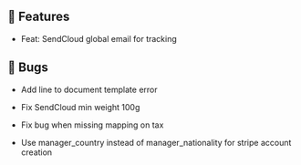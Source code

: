 ## 🚀 Features

- Feat: SendCloud global email for tracking


## 🐛 Bugs

- Add line to document template error
  
- Fix SendCloud min weight 100g
  
- Fix bug when missing mapping on tax
  
- Use manager_country instead of manager_nationality for stripe account creation
